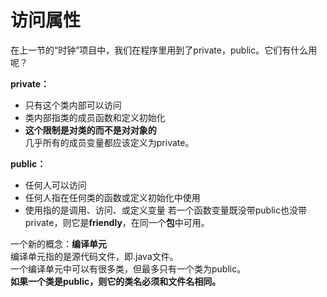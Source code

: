 访问属性
========
在上一节的“时钟”项目中，我们在程序里用到了private，public。它们有什么用呢？

**private：**
* 只有这个类内部可以访问
* 类内部指类的成员函数和定义初始化
* **这个限制是对类的而不是对对象的**<br>
几乎所有的成员变量都应该定义为private。

**public：**
* 任何人可以访问
* 任何人指在任何类的函数或定义初始化中使用
* 使用指的是调用、访问、或定义变量
若一个函数变量既没带public也没带private，则它是**friendly**，在同一个**包**中可用。

一个新的概念：**编译单元**<br>
编译单元指的是源代码文件，即.java文件。<br>
一个编译单元中可以有很多类，但最多只有一个类为public。<br>
**如果一个类是public，则它的类名必须和文件名相同。**
